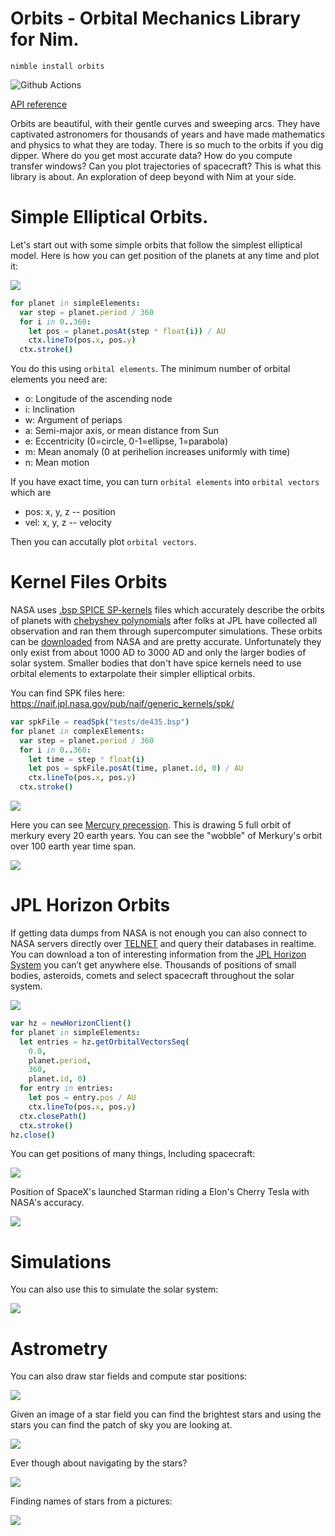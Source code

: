 # Orbits - Orbital Mechanics Library for Nim.

`nimble install orbits`

![Github Actions](https://github.com/treeform/orbits/workflows/Github%20Actions/badge.svg)

[API reference](https://nimdocs.com/treeform/orbits)


Orbits are beautiful, with their gentle curves and sweeping arcs. They have captivated astronomers for thousands of years and have made mathematics and physics to what they are today. There is so much to the orbits if you dig dipper. Where do you get most accurate data? How do you compute transfer windows? Can you plot trajectories of spacecraft? This is what this library is about. An exploration of deep beyond with Nim at your side.

#  Simple Elliptical Orbits.

Let's start out with some simple orbits that follow the simplest elliptical model. Here is how you can get position of the planets at any time and plot it:

<img src="tests/orbitsSimple.png">

```nim
for planet in simpleElements:
  var step = planet.period / 360
  for i in 0..360:
    let pos = planet.posAt(step * float(i)) / AU
    ctx.lineTo(pos.x, pos.y)
  ctx.stroke()
```

You do this using `orbital elements`. The minimum number of orbital elements you need are:

  * o: Longitude of the ascending node
  * i: Inclination
  * w: Argument of periaps
  * a: Semi-major axis, or mean distance from Sun
  * e: Eccentricity (0=circle, 0-1=ellipse, 1=parabola)
  * m: Mean anomaly (0 at perihelion increases uniformly with time)
  * n: Mean motion

If you have exact time, you can turn `orbital elements` into `orbital vectors` which are

  * pos: x, y, z -- position
  * vel: x, y, z -- velocity

Then you can accutally plot `orbital vectors`.


# Kernel Files Orbits

NASA uses [.bsp SPICE SP-kernels](https://naif.jpl.nasa.gov/pub/naif/toolkit_docs/C/info/intrdctn.html) files which accurately describe the orbits of planets with [chebyshev polynomials](https://en.wikipedia.org/wiki/Chebyshev_polynomials) after folks at JPL have collected all observation and ran them through supercomputer simulations. These orbits can be [downloaded](https://naif.jpl.nasa.gov/pub/naif/generic_kernels/spk/) from NASA and are pretty accurate. Unfortunately they only exist from about 1000 AD to 3000 AD and only the larger bodies of solar system. Smaller bodies that don't have spice kernels need to use orbital elements to extarpolate their simpler elliptical orbits.

You can find SPK files here: https://naif.jpl.nasa.gov/pub/naif/generic_kernels/spk/

```nim
var spkFile = readSpk("tests/de435.bsp")
for planet in complexElements:
  var step = planet.period / 360
  for i in 0..360:
    let time = step * float(i)
    let pos = spkFile.posAt(time, planet.id, 0) / AU
    ctx.lineTo(pos.x, pos.y)
  ctx.stroke()
```

<img src="tests/orbitsSpk.png">

Here you can see [Mercury precession](https://en.wikipedia.org/wiki/Tests_of_general_relativity#Perihelion_precession_of_Mercury). This is drawing 5 full orbit of merkury every 20 earth years. You can see the "wobble" of Merkury's orbit over 100 earth year time span.

<img src="tests/merkuryPrecession.png">


# JPL Horizon Orbits

If getting data dumps from NASA is not enough you can also connect to NASA servers directly over [TELNET](https://en.wikipedia.org/wiki/Telnet) and query their databases in realtime. You can download a ton of interesting information from the [JPL Horizon System](https://ssd.jpl.nasa.gov/?horizons) you can’t get anywhere else. Thousands of positions of small bodies, asteroids, comets and select spacecraft throughout the solar system.

<img src="tests/orbitsHorizon.png">

```nim
var hz = newHorizonClient()
for planet in simpleElements:
  let entries = hz.getOrbitalVectorsSeq(
    0.0,
    planet.period,
    360,
    planet.id, 0)
  for entry in entries:
    let pos = entry.pos / AU
    ctx.lineTo(pos.x, pos.y)
  ctx.closePath()
  ctx.stroke()
hz.close()
```

You can get positions of many things, Including spacecraft:

<img src="tests/spacecraft.png">

Position of SpaceX's launched Starman riding a Elon's Cherry Tesla with NASA's accuracy.

<img src="tests/starman.png">


# Simulations

You can also use this to simulate the solar system:

<img src="tests/orbitsSimulated.png">

# Astrometry

You can also draw star fields and compute star positions:

<img src="tests/milkyway.png">

Given an image of a star field you can find the brightest stars and using the stars you can find the patch of sky you are looking at.

<img src="tests/bigdipper.png">

Ever though about navigating by the stars?

<img src="tests/bigdipper_stars.png">

Finding names of stars from a pictures:

<img src="tests/matching.png">
